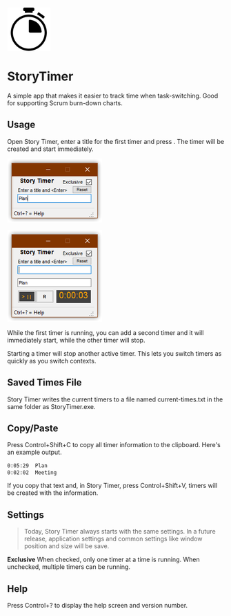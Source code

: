 ![](StoryTimer/stopwatch-sm.png)

# StoryTimer
A simple app that makes it easier to track time when task-switching. Good for supporting Scrum burn-down charts.

## Usage
Open Story Timer, enter a title for the first timer and press <Enter>. The timer will be created and start immediately.

![](storytimer_help_1.png)

![](storytimer_help_2.png)

While the first timer is running, you can add a second timer and it will immediately start, while the other timer will stop.

Starting a timer will stop another active timer. This lets you switch timers as quickly as you switch contexts.

## Saved Times File
Story Timer writes the current timers to a file named current-times.txt in the same folder as StoryTimer.exe.

## Copy/Paste
Press Control+Shift+C to copy all timer information to the clipboard. Here's an example output.

```text
0:05:29  Plan
0:02:02  Meeting
```

If you copy that text and, in Story Timer, press Control+Shift+V, timers will be created with the information.

## Settings
> Today, Story Timer always starts with the same settings. In a future release, application settings and common settings like window position and size will be save.

**Exclusive**  When checked, only one timer at a time is running. When unchecked, multiple timers can be running.

## Help
Press Control+? to display the help screen and version number.

